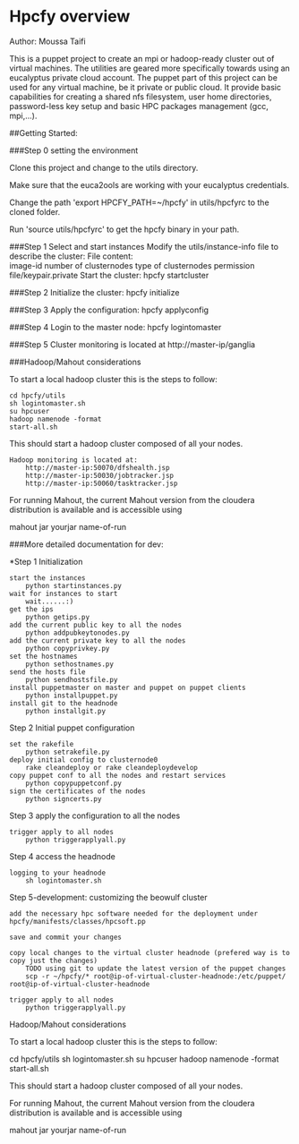 # Hpcfy overview
Author: Moussa Taifi

This is a puppet project to create an mpi or hadoop-ready cluster out of virtual machines. The utilities are geared more specifically towards using an eucalyptus private cloud account. The puppet part of this project can be used for any virtual machine, be it private or public cloud. It provide basic capabilities for creating a shared nfs filesystem, user home directories, password-less key setup and basic HPC packages management (gcc, mpi,...).


##Getting Started:

###Step 0 setting the environment

Clone this project and change to the utils directory. 

Make sure that the euca2ools are working with your eucalyptus credentials.

Change the path 'export HPCFY_PATH=~/hpcfy' in utils/hpcfyrc to the cloned folder.

Run 'source utils/hpcfyrc' to get the hpcfy binary in your path.

###Step 1 
	Select and start instances
	Modify the utils/instance-info file to describe the cluster:
		File content:		
			image-id
			number of clusternodes
			type of clusternodes
			permission file/keypair.private
	Start the cluster:
		hpcfy startcluster

###Step 2 
	Initialize the cluster:
		hpcfy initialize

###Step 3 
	Apply the configuration:
		hpcfy applyconfig

###Step 4
	Login to the master node:
		hpcfy logintomaster

###Step 5 
	Cluster monitoring is located at
		http://master-ip/ganglia




###Hadoop/Mahout considerations

To start a local hadoop cluster this is the steps to follow:

	cd hpcfy/utils
	sh logintomaster.sh
	su hpcuser
	hadoop namenode -format
	start-all.sh

This should start a hadoop cluster composed of all your nodes. 

	Hadoop monitoring is located at:
		http://master-ip:50070/dfshealth.jsp
		http://master-ip:50030/jobtracker.jsp
		http://master-ip:50060/tasktracker.jsp

For running Mahout, the current Mahout version from the cloudera distribution is available and is accessible using 

mahout jar yourjar name-of-run



	
	
###More detailed documentation for dev:


*Step 1 Initialization

	start the instances
		python startinstances.py
	wait for instances to start
		wait......:)
	get the ips
		python getips.py
	add the current public key to all the nodes
		python addpubkeytonodes.py
	add the current private key to all the nodes
		python copyprivkey.py
	set the hostnames
		python sethostnames.py
	send the hosts file
		python sendhostsfile.py
	install puppetmaster on master and puppet on puppet clients
		python installpuppet.py
	install git to the headnode
		python installgit.py

Step 2 Initial puppet configuration

	set the rakefile
		python setrakefile.py
	deploy initial config to clusternode0
		rake cleandeploy or rake cleandeploydevelop
	copy puppet conf to all the nodes and restart services
		python copypuppetconf.py
	sign the certificates of the nodes
		python signcerts.py
	
Step 3 apply the configuration to all the nodes

	trigger apply to all nodes 
		python triggerapplyall.py		

Step 4 access the headnode
	
	logging to your headnode
		sh logintomaster.sh

Step 5-development: customizing the beowulf cluster

	add the necessary hpc software needed for the deployment under hpcfy/manifests/classes/hpcsoft.pp

	save and commit your changes

	copy local changes to the virtual cluster headnode (prefered way is to copy just the changes)
		TODO using git to update the latest version of the puppet changes 	
		scp -r ~/hpcfy/* root@ip-of-virtual-cluster-headnode:/etc/puppet/ root@ip-of-virtual-cluster-headnode

	trigger apply to all nodes 
		python triggerapplyall.py
	



Hadoop/Mahout considerations

To start a local hadoop cluster this is the steps to follow:

cd hpcfy/utils
sh logintomaster.sh
su hpcuser
hadoop namenode -format
start-all.sh

This should start a hadoop cluster composed of all your nodes. 

For running Mahout, the current Mahout version from the cloudera distribution is available and is accessible using 

mahout jar yourjar name-of-run




















